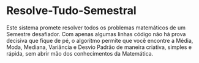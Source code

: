 # Resolve-Tudo-Semestral
Este sistema promete resolver todos os problemas matemáticos de um Semestre desafiador. Com apenas algumas linhas código não há prova decisiva que fique de pé, o algoritmo permite que você encontre a Média, Moda, Mediana, Variância e Desvio Padrão de maneira criativa, simples e rápida, sem abrir mão dos conhecimentos da Matemática.

